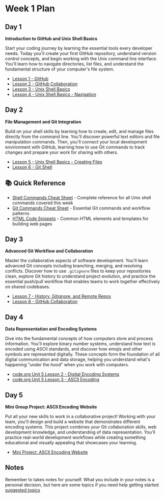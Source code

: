 # Week 1 Plan

## Day 1

**Introduction to GitHub and Unix Shell Basics**

Start your coding journey by learning the essential tools every developer needs. Today you'll create your first GitHub repository, understand version control concepts, and begin working with the Unix command line interface. You'll learn how to navigate directories, list files, and understand the fundamental structure of your computer's file system.

* [Lesson 1 - GitHub](./lesson-1-github-repo-intro/github-repo-lv1.md)
* [Lesson 2 - GitHub Collaboration](./lesson-2-github-collaboration/)
* [Lesson 3 - Unix Shell Basics](./lesson-3-unix-shell-basics-pwd-ls/)
* [Lesson 4 - Unix Shell Basics - Navigation](./lesson-4-unix-shell-basics-navigation/)

## Day 2

**File Management and Git Integration**

Build on your shell skills by learning how to create, edit, and manage files directly from the command line. You'll discover powerful text editors and file manipulation commands. Then, you'll connect your local development environment with GitHub, learning how to use Git commands to track changes and prepare your work for sharing with others.

* [Lesson 5 - Unix Shell Basics - Creating Files](./lesson-5-unix-sheet-basics-creating-files/)
* [Lesson 6 - Git Shell](./lesson-6-github-shell/)

## 📚 Quick Reference

* [Shell Commands Cheat Sheet](../../resources/shell-snippets.md) - Complete reference for all Unix shell commands covered this week
* [Git Commands Cheat Sheet](../../resources/git-snippets.md) - Essential Git commands and workflow patterns
* [HTML Code Snippets](../../resources/html-snippets.md) - Common HTML elements and templates for building web pages

## Day 3

**Advanced Git Workflow and Collaboration**

Master the collaborative aspects of software development. You'll learn advanced Git concepts including branching, merging, and resolving conflicts. Discover how to use `.gitignore` files to keep your repositories clean, explore Git history to understand project evolution, and practice the essential push/pull workflow that enables teams to work together effectively on shared codebases.

* [Lesson 7 - History, Gitignore, and Remote Repos](./lesson-7-github-advanced/)
* [Lesson 8 - GitHub Collaboration](./lesson-8-github-collaboration/)

## Day 4

**Data Representation and Encoding Systems**

Dive into the fundamental concepts of how computers store and process information. You'll explore binary number systems, understand how text is encoded using ASCII standards, and discover how emojis and other symbols are represented digitally. These concepts form the foundation of all digital communication and data storage, helping you understand what's happening "under the hood" when you work with computers.

* [code.org Unit 5 Lesson 2 - Digital Encoding Systems](./lesson-code-org-u5-2-emoji-code/)
* [code.org Unit 5 Lesson 3 - ASCII Encoding](./lesson-code-org-u5-3-ascii/)

## Day 5

**Mini Group Project: ASCII Encoding Website**

Put all your new skills to work in a collaborative project! Working with your team, you'll design and build a website that demonstrates different encoding systems. This project combines your Git collaboration skills, web development knowledge, and understanding of data representation. You'll practice real-world development workflows while creating something educational and visually appealing that showcases your learning.

* [Mini Project: ASCII Encoding Website](./lesson-code-org-u5-3-mini-project/)

## Notes

Remember to takes notes for yourself. What you include in your notes is a personal decision, but here are some topics if you need help getting started [suggested topics](./YOUR-NOTES.md)